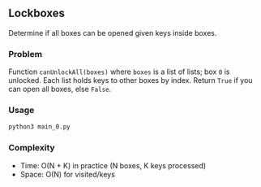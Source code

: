 ## Lockboxes

Determine if all boxes can be opened given keys inside boxes.

### Problem

Function `canUnlockAll(boxes)` where `boxes` is a list of lists; box `0` is unlocked. Each list holds keys to other boxes by index. Return `True` if you can open all boxes, else `False`.

### Usage

```bash
python3 main_0.py
```

### Complexity

- Time: O(N + K) in practice (N boxes, K keys processed)
- Space: O(N) for visited/keys
